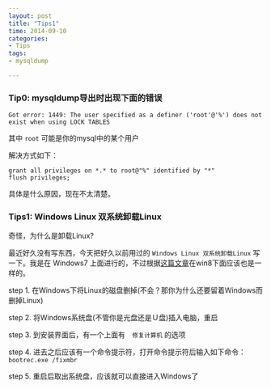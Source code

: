 ```yaml
---
layout: post
title: "Tips1"
time: 2014-09-10
categories:
- Tips
tags:
- mysqldump

---
```


### Tip0: mysqldump导出时出现下面的错误
```
Got error: 1449: The user specified as a definer ('root'@'%') does not exist when using LOCK TABLES
```

其中 `root` 可能是你的mysql中的某个用户

解决方式如下：
```
grant all privileges on *.* to root@"%" identified by "*"
flush privileges;
```

具体是什么原因，现在不太清楚。


### Tips1: Windows Linux 双系统卸载Linux

奇怪，为什么是卸载Linux?

最近好久没有写东西，今天把好久以前用过的 `Windows Linux 双系统卸载Linux` 写一下。我是在 Windows7 上面进行的，不过根据[这篇文章](http://itsfoss.com/uninstall-ubuntu-linux-windows-dual-boot/)在win8下面应该也是一样的。

step 1. 在Windows下将Linux的磁盘删掉(不会？那你为什么还要留着Windows而删掉Linux)

step 2. 将Windows系统盘(不管你是光盘还是Ｕ盘)插入电脑，重启

step 3. 到安装界面后，有一个上面有　`修复计算机` 的选项

step 4. 进去之后应该有一个命令提示符，打开命令提示符后输入如下命令：　`bootrec.exe /fixmbr`

step 5. 重启后取出系统盘，应该就可以直接进入Windows了
